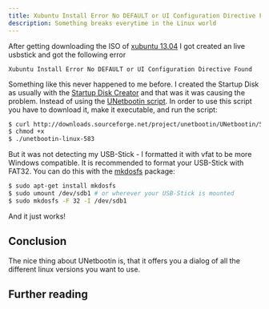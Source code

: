 ```yaml
---
title: Xubuntu Install Error No DEFAULT or UI Configuration Directive Found
description: Something breaks everytime in the Linux world
---
```


After getting downloading the ISO of [xubuntu 13.04](http://xubuntu.org/news/13-04-release/) I got created an live
usbstick and got the following error

    Xubuntu Install Error No DEFAULT or UI Configuration Directive Found


Something like this never happened to me before. I created the Startup Disk as usually with the
[Startup Disk Creator](https://apps.ubuntu.com/cat/applications/usb-creator-gtk/) and that was it was causing the
problem. Instead of using the [UNetbootin script](http://unetbootin.sourceforge.net/). In order to use this script you
have to download it, make it executable, and run the script:


```bash
$ curl http://downloads.sourceforge.net/project/unetbootin/UNetbootin/583/unetbootin-linux-583
$ chmod +x
$ ./unetbootin-linux-583
```


But it was not detecting my USB-Stick - I formatted it with vfat to be more Windows compatible. It is recommended to
format your USB-Stick with FAT32. You can do this with the [mkdosfs](http://en.wikipedia.org/wiki/Mkdosfs) package:


```bash
$ sudo apt-get install mkdosfs
$ sudo umount /dev/sdb1 # or wherever your USB-Stick is mounted
$ sudo mkdosfs -F 32 -I /dev/sdb1

```


And it just works!


## Conclusion

The nice thing about UNetbootin is, that it offers you a dialog of all the different linux versions you want to use.


## Further reading

